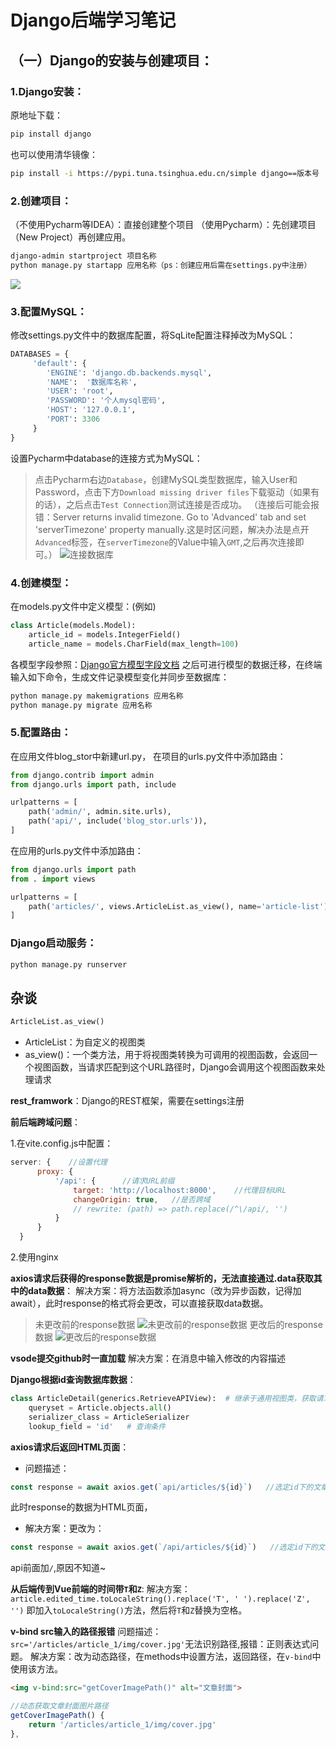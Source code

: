 # Django后端学习笔记
## （一）Django的安装与创建项目：
### 1.Django安装：
原地址下载：
```sh
pip install django
```
也可以使用清华镜像：
```sh
pip install -i https://pypi.tuna.tsinghua.edu.cn/simple django==版本号
```

### 2.创建项目：
（不使用Pycharm等IDEA）：直接创建整个项目
（使用Pycharm）：先创建项目（New Project）再创建应用。
```sh
django-admin startproject 项目名称
python manage.py startapp 应用名称（ps：创建应用后需在settings.py中注册）
```
![](\img\项目结构.png)

### 3.配置MySQL：
修改settings.py文件中的数据库配置，将SqLite配置注释掉改为MySQL：
```python
DATABASES = {
     'default': {
        'ENGINE': 'django.db.backends.mysql',
        'NAME':  '数据库名称',
        'USER': 'root',
        'PASSWORD': '个人mysql密码',
        'HOST': '127.0.0.1',
        'PORT': 3306
     }
}
```
设置Pycharm中database的连接方式为MySQL：
>点击Pycharm右边`Database`，创建MySQL类型数据库，输入User和Password，点击下方`Download missing driver files`下载驱动（如果有的话），之后点击`Test Connection`测试连接是否成功。
（连接后可能会报错：Server returns invalid timezone. Go to 'Advanced' tab and set 'serverTimezone' property manually.这是时区问题，解决办法是点开`Advanced`标签，在`serverTimezone`的Value中输入`GMT`,之后再次连接即可。）
![连接数据库](\img\连接数据库.png)

### 4.创建模型：
在models.py文件中定义模型：(例如)
```python
class Article(models.Model):
    article_id = models.IntegerField()
    article_name = models.CharField(max_length=100)
```
各模型字段参照：[Django官方模型字段文档](https://docs.djangoproject.com/en/5.2/ref/models/fields/#model-field-types)
之后可进行模型的数据迁移，在终端输入如下命令，生成文件记录模型变化并同步至数据库：
```sh
python manage.py makemigrations 应用名称
python manage.py migrate 应用名称
```


### 5.配置路由：
在应用文件blog_stor中新建url.py，
在项目的urls.py文件中添加路由：
```python
from django.contrib import admin
from django.urls import path, include

urlpatterns = [
    path('admin/', admin.site.urls),
    path('api/', include('blog_stor.urls')),
]
```
在应用的urls.py文件中添加路由：
```python
from django.urls import path
from . import views

urlpatterns = [
    path('articles/', views.ArticleList.as_view(), name='article-list'),   # 通过api访问视图
]

```

### Django启动服务：
```sh
python manage.py runserver
```


## 杂谈
```python
ArticleList.as_view()
```
* ArticleList：为自定义的视图类
* as_view()：一个类方法，用于将视图类转换为可调用的视图函数，会返回一个视图函数，当请求匹配到这个URL路径时，Django会调用这个视图函数来处理请求

**rest_framwork**：Django的REST框架，需要在settings注册

**前后端跨域问题**：
  
1.在vite.config.js中配置：
  ```javascript
  server: {    //设置代理
        proxy: {
            '/api': {      //请求URL前缀
                target: 'http://localhost:8000',    //代理目标URL
                changeOrigin: true,   //是否跨域
                // rewrite: (path) => path.replace(/^\/api/, '')
            }
        }
    }
  ```
  2.使用nginx

**axios请求后获得的response数据是promise解析的，无法直接通过.data获取其中的data数据**：
解决方案：将方法函数添加async（改为异步函数，记得加await），此时response的格式将会更改，可以直接获取data数据。
>未更改前的response数据
![未更改前的response数据](\img\未更改前格式.png)
更改后的response数据
![更改后的response数据](\img\更改后格式.png)

**vsode提交github时一直加载**
解决方案：在消息中输入修改的内容描述

**Django根据id查询数据库数据**：
```python
class ArticleDetail(generics.RetrieveAPIView):  # 继承于通用视图类，获取请求url路径上的参数来通过数据库进行筛选
    queryset = Article.objects.all()
    serializer_class = ArticleSerializer
    lookup_field = 'id'   # 查询条件
```

**axios请求后返回HTML页面**：
* 问题描述：
```javascript
const response = await axios.get(`api/articles/${id}`)   //选定id下的文章内容
```
此时response的数据为HTML页面，
* 解决方案：更改为：
```javascript
const response = await axios.get(`/api/articles/${id}`)   //选定id下的文章内容
```
api前面加`/`,原因不知道~

**从后端传到Vue前端的时间带`T`和`Z`**:
解决方案：`article.edited_time.toLocaleString().replace('T', ' ').replace('Z', '')`
即加入`toLocaleString()`方法，然后将`T`和`Z`替换为空格。    

**v-bind src输入的路径报错**
问题描述：`src='/articles/article_1/img/cover.jpg'`无法识别路径,报错：正则表达式问题。
解决方案：改为动态路径，在methods中设置方法，返回路径，在`v-bind`中使用该方法。
```html
<img v-bind:src="getCoverImagePath()" alt="文章封面">
```
```javascript
//动态获取文章封面图片路径
getCoverImagePath() {
    return '/articles/article_1/img/cover.jpg'
},
```

